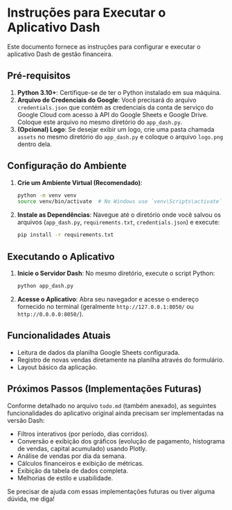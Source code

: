 # Instruções para Executar o Aplicativo Dash

Este documento fornece as instruções para configurar e executar o aplicativo Dash de gestão financeira.

## Pré-requisitos

1.  **Python 3.10+**: Certifique-se de ter o Python instalado em sua máquina.
2.  **Arquivo de Credenciais do Google**: Você precisará do arquivo `credentials.json` que contém as credenciais da conta de serviço do Google Cloud com acesso à API do Google Sheets e Google Drive. Coloque este arquivo no mesmo diretório do `app_dash.py`.
3.  **(Opcional) Logo**: Se desejar exibir um logo, crie uma pasta chamada `assets` no mesmo diretório do `app_dash.py` e coloque o arquivo `logo.png` dentro dela.

## Configuração do Ambiente

1.  **Crie um Ambiente Virtual (Recomendado)**:
    ```bash
    python -m venv venv
    source venv/bin/activate  # No Windows use `venv\Scripts\activate`
    ```

2.  **Instale as Dependências**:
    Navegue até o diretório onde você salvou os arquivos (`app_dash.py`, `requirements.txt`, `credentials.json`) e execute:
    ```bash
    pip install -r requirements.txt
    ```

## Executando o Aplicativo

1.  **Inicie o Servidor Dash**:
    No mesmo diretório, execute o script Python:
    ```bash
    python app_dash.py
    ```

2.  **Acesse o Aplicativo**:
    Abra seu navegador e acesse o endereço fornecido no terminal (geralmente `http://127.0.0.1:8050/` ou `http://0.0.0.0:8050/`).

## Funcionalidades Atuais

*   Leitura de dados da planilha Google Sheets configurada.
*   Registro de novas vendas diretamente na planilha através do formulário.
*   Layout básico da aplicação.

## Próximos Passos (Implementações Futuras)

Conforme detalhado no arquivo `todo.md` (também anexado), as seguintes funcionalidades do aplicativo original ainda precisam ser implementadas na versão Dash:

*   Filtros interativos (por período, dias corridos).
*   Conversão e exibição dos gráficos (evolução de pagamento, histograma de vendas, capital acumulado) usando Plotly.
*   Análise de vendas por dia da semana.
*   Cálculos financeiros e exibição de métricas.
*   Exibição da tabela de dados completa.
*   Melhorias de estilo e usabilidade.

Se precisar de ajuda com essas implementações futuras ou tiver alguma dúvida, me diga!
